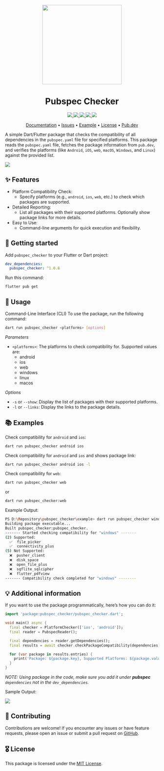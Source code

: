 <p align="center">
  <a href="https://pub.dev/packages/pubspec_checker">
    <img height="260" src="https://raw.githubusercontent.com/marianz-bonfire/pubspec_checker/master/assets/logo.png">
  </a>
  <h1 align="center">Pubspec Checker</h1>
</p>

<p align="center">
  <a href="https://pub.dev/packages/pubspec_checker">
    <img src="https://img.shields.io/pub/v/pubspec_checker?label=pub.dev&labelColor=333940&logo=dart">
  </a>
  <a href="https://pub.dev/packages/pubspec_checker/score">
    <img src="https://img.shields.io/pub/points/pubspec_checker?color=2E8B57&label=pub%20points">
  </a>
  <a href="https://github.com/marianz-bonfire/pubspec_checker/actions/workflows/dart.yml">
    <img src="https://github.com/marianz-bonfire/pubspec_checker/actions/workflows/dart.yml/badge.svg">
  </a>
  <a href="https://pub.dev/packages/pubspec_checker/publisher">
    <img src="https://img.shields.io/pub/publisher/pubspec_checker.svg">
  </a>
  <a href="https://tarsier-marianz.blogspot.com">
    <img src="https://img.shields.io/static/v1?label=website&message=tarsier-marianz&labelColor=135d34&logo=blogger&logoColor=white&color=fd3a13">
  </a>
</p>

<p align="center">
  <a href="https://pub.dev/documentation/pubspec_checker/latest/">Documentation</a> •
  <a href="https://github.com/marianz-bonfire/pubspec_checker/issues">Issues</a> •
  <a href="https://github.com/marianz-bonfire/pubspec_checker/tree/master/example">Example</a> •
  <a href="https://github.com/marianz-bonfire/pubspec_checker/blob/master/LICENSE">License</a> •
  <a href="https://pub.dev/packages/pubspec_checker">Pub.dev</a>
</p>

A simple Dart/Flutter package that checks the compatibility of all dependencies in the `pubspec.yaml` file for specified platforms. This package reads the `pubspec.yaml` file, fetches the package information from `pub.dev`, and verifies the platforms (like `Android`, `iOS`, `web`, `macOS`, `Windows`, and `Linux`) against the provided list.
<!-- 
This README describes the package. If you publish this package to pub.dev,
this README's contents appear on the landing page for your package.

For information about how to write a good package README, see the guide for
[writing package pages](https://dart.dev/guides/libraries/writing-package-pages). 

For general information about developing packages, see the Dart guide for
[creating packages](https://dart.dev/guides/libraries/create-library-packages)
and the Flutter guide for
[developing packages and plugins](https://flutter.dev/developing-packages). 
-->

<img src="https://raw.githubusercontent.com/marianz-bonfire/pubspec_checker/master/assets/demo-cli.png">


## ✨ Features

- Platform Compatibility Check:
    - Specify platforms (e.g., `android`, `ios`, `web`, etc.) to check which packages are supported.
- Detailed Reporting:
    - List all packages with their supported platforms.
Optionally show package links for more details.
- Easy to Use:
     - Command-line arguments for quick execution and flexibility.


## 🚀 Getting started

Add `pubspec_checker` to your Flutter or Dart project:

```yaml
dev_dependencies:
  pubspec_checker: ^1.0.8
```
Run this command:
```bash
flutter pub get
```

## 📒 Usage

Command-Line Interface (CLI)
To use the package, run the following command:

```bash
dart run pubspec_checker <platforms> [options]
```
_Parameters_
- `<platforms>`: The platforms to check compatibility for. Supported values are:
    - android
    - ios
    - web
    - windows
    - linux
    - macos

_Options_
- `-s` or `--show`: Display the list of packages with their supported platforms.
- `-l` or `--links`: Display the links to the package details.

## 📚 Examples
Check compatibility for `android` and `ios`:

```bash
dart run pubspec_checker android ios
```
Check compatibility for `android` and `ios` and shows package link:
```bash
dart run pubspec_checker android ios -l
```
Check compatibility for `web`:
```bash
dart run pubspec_checker web
```
or
```bash
dart run pubspec_checker:web
```

Example Output:

```bash
PS D:\Repository\pubspec_checker\example> dart run pubspec_checker windows ios
Building package executable...
Built pubspec_checker:pubspec_checker.
------- Started checking compatibility for "windows" -------
(2) Supported:
  ✅  file_picker
  ✅  connectivity_plus
(5) Not Supported:
  ❌  pusher_client
  ❌  disk_space
  ❌  open_file_plus
  ❌  sqflite_sqlcipher
  ❌  flutter_pdfview
------- Compatibility check completed for "windows" --------
```


## 💡 Additional information

If you want to use the package programmatically, here’s how you can do it:

```dart
import 'package:pubspec_checker/pubspec_checker.dart';

void main() async {
  final checker = PlatformChecker(['ios', 'android']);
  final reader = PubspecReader();

  final dependencies = reader.getDependencies();
  final results = await checker.checkPackageCompatibility(dependencies);

  for (var package in results.entries) {
    print('Package: ${package.key}, Supported Platforms: ${package.value['platforms'].join(", ")}');
  }
}
```
_NOTE: Using package in the code, make sure you add it under **pubspec** `dependencies` not in the `dev_dependencies`._

Sample Output:

<img src="https://raw.githubusercontent.com/marianz-bonfire/pubspec_checker/master/assets/demo-example.png">



## 🐞 Contributing
Contributions are welcome! If you encounter any issues or have feature requests, please open an issue or submit a pull request on [GitHub](https://github.com/marianz-bonfire/pubspec_checker).

## 🎖️ License
This package is licensed under the [MIT License](https://mit-license.org/).

